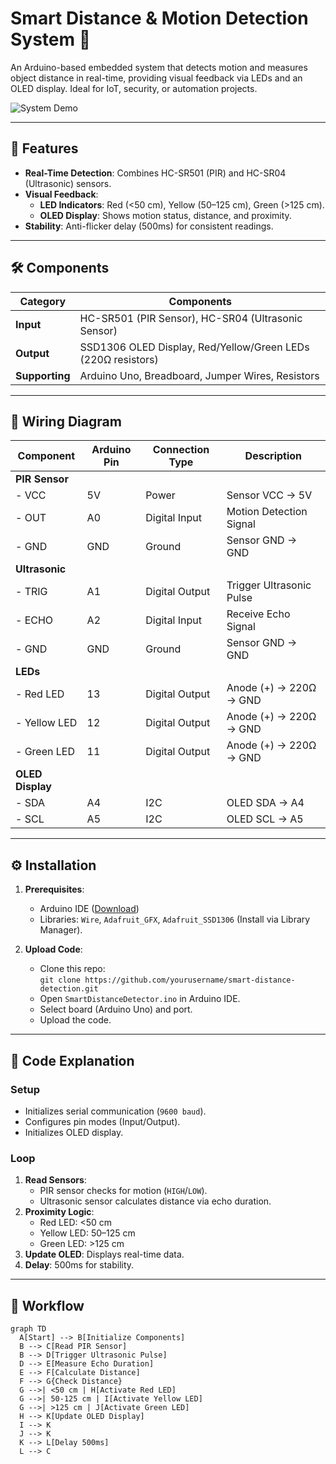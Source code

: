 # Smart Distance & Motion Detection System 🚨

An Arduino-based embedded system that detects motion and measures object distance in real-time, providing visual feedback via LEDs and an OLED display. Ideal for IoT, security, or automation projects.

![System Demo](https://wokwi.com/projects/425389507050798081)

---

## 📌 Features
- **Real-Time Detection**: Combines HC-SR501 (PIR) and HC-SR04 (Ultrasonic) sensors.
- **Visual Feedback**: 
  - **LED Indicators**: Red (<50 cm), Yellow (50–125 cm), Green (>125 cm).
  - **OLED Display**: Shows motion status, distance, and proximity.
- **Stability**: Anti-flicker delay (500ms) for consistent readings.

---

## 🛠️ Components
| Category       | Components                                                                 |
|----------------|---------------------------------------------------------------------------|
| **Input**      | HC-SR501 (PIR Sensor), HC-SR04 (Ultrasonic Sensor)                        |
| **Output**     | SSD1306 OLED Display, Red/Yellow/Green LEDs (220Ω resistors)              |
| **Supporting** | Arduino Uno, Breadboard, Jumper Wires, Resistors                          |

---

## 🔌 Wiring Diagram
| Component         | Arduino Pin | Connection Type | Description                  |
|-------------------|-------------|------------------|------------------------------|
| **PIR Sensor**    |             |                  |                              |
| - VCC             | 5V          | Power            | Sensor VCC → 5V              |
| - OUT             | A0          | Digital Input    | Motion Detection Signal      |
| - GND             | GND         | Ground           | Sensor GND → GND             |
| **Ultrasonic**    |             |                  |                              |
| - TRIG            | A1          | Digital Output   | Trigger Ultrasonic Pulse     |
| - ECHO            | A2          | Digital Input    | Receive Echo Signal          |
| - GND             | GND         | Ground           | Sensor GND → GND             |
| **LEDs**          |             |                  |                              |
| - Red LED         | 13          | Digital Output   | Anode (+) → 220Ω → GND       |
| - Yellow LED      | 12          | Digital Output   | Anode (+) → 220Ω → GND       |
| - Green LED       | 11          | Digital Output   | Anode (+) → 220Ω → GND       |
| **OLED Display**  |             |                  |                              |
| - SDA             | A4          | I2C              | OLED SDA → A4                |
| - SCL             | A5          | I2C              | OLED SCL → A5                |

---

## ⚙️ Installation
1. **Prerequisites**:
   - Arduino IDE ([Download](https://www.arduino.cc/en/software))
   - Libraries: `Wire`, `Adafruit_GFX`, `Adafruit_SSD1306` (Install via Library Manager).

2. **Upload Code**:
   - Clone this repo:  
     `git clone https://github.com/yourusername/smart-distance-detection.git`
   - Open `SmartDistanceDetector.ino` in Arduino IDE.
   - Select board (Arduino Uno) and port.
   - Upload the code.

---

## 📝 Code Explanation
### Setup
- Initializes serial communication (`9600 baud`).
- Configures pin modes (Input/Output).
- Initializes OLED display.

### Loop
1. **Read Sensors**:
   - PIR sensor checks for motion (`HIGH`/`LOW`).
   - Ultrasonic sensor calculates distance via echo duration.
2. **Proximity Logic**:
   - Red LED: <50 cm
   - Yellow LED: 50–125 cm
   - Green LED: >125 cm
3. **Update OLED**: Displays real-time data.
4. **Delay**: 500ms for stability.

---

## 🔄 Workflow
```mermaid
graph TD
  A[Start] --> B[Initialize Components]
  B --> C[Read PIR Sensor]
  B --> D[Trigger Ultrasonic Pulse]
  D --> E[Measure Echo Duration]
  E --> F[Calculate Distance]
  F --> G{Check Distance}
  G -->| <50 cm | H[Activate Red LED]
  G -->| 50-125 cm | I[Activate Yellow LED]
  G -->| >125 cm | J[Activate Green LED]
  H --> K[Update OLED Display]
  I --> K
  J --> K
  K --> L[Delay 500ms]
  L --> C
